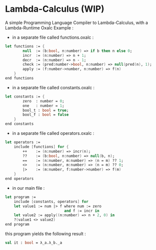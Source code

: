 # Lambda-Calculus (WIP)
A simple Programming Language Compiler to Lambda-Calculus, with a Lambda-Runtime 
Oxalc Example :

 * in a separate file called functions.oxalc :
```fs
let functions := {
        null  := (b:bool, n:number) => if b then n else 0;  
        incr  := (n:number) => n + 1;
        decr  := (n:number) => n - 1;
        check := (pred:number->bool, n:number) => null(pred(n), 1);
        apply := (f:number->number, n:number) => f(n)
    }
end functions
```
* in a separate file called constants.oxalc :
```fs
let constants := {
        zero  : number = 0;
        one   : number = 1;
        bool_t : bool = true;
        bool_f : bool = false 
    }
end constants 
```
* in a separate file called operators.oxalc :
```fs
let operators := 
    include [functions] for {
        ++    := (n:number) => incr(n);
        ??    := (b:bool, n:number) => null(b, n);
        ==    := (n:number, m:number) => (n = m) ?? 1;
        <>    := (n:number, m:number) => (n = m) ?? 0;
        |>    := (m:number, f:number->number) => f(m)
    }
end operators
```
* in our main file :
```fs
let program := 
    include [constants, operators] for
    let value1 := num |> f where num := zero 
                           and f := incr in 
    let value2 := apply((n:number) => n + 2, 0) in
    ?(value1 <> value2)
end program 
```
this program yields the following result : 
```fs
val it : bool = λ_a.λ_b._a
```
